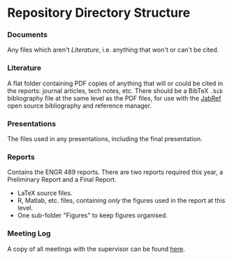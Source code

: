 # Repository Directory Structure

### Documents

Any files which aren't _Literature_, i.e. anything that won't or can't be cited.

### Literature

A flat folder containing PDF copies of anything that will or could be cited in the reports: journal articles, tech notes, etc.  There should be a BibTeX `.bib` bibliography file at the same level as the PDF files, for use with the [JabRef](http://www.jabref.org) open source bibliography and reference manager.

### Presentations

The files used in any presentations, including the final presentation.

### Reports

Contains the ENGR 489 reports. There are two reports required this year, a Preliminary Report and a Final Report.

* LaTeX source files.
* R, Matlab, etc. files, containing _only_ the figures used in the report at this level.
* One sub-folder "Figures" to keep figures organised.


### Meeting Log

A copy of all meetings with the supervisor can be found [here](https://gitlab.ecs.vuw.ac.nz/course-work/project489/2021/andrewelli/renewable-energy-systems-for-schools/-/wikis/Meeting-Log).
